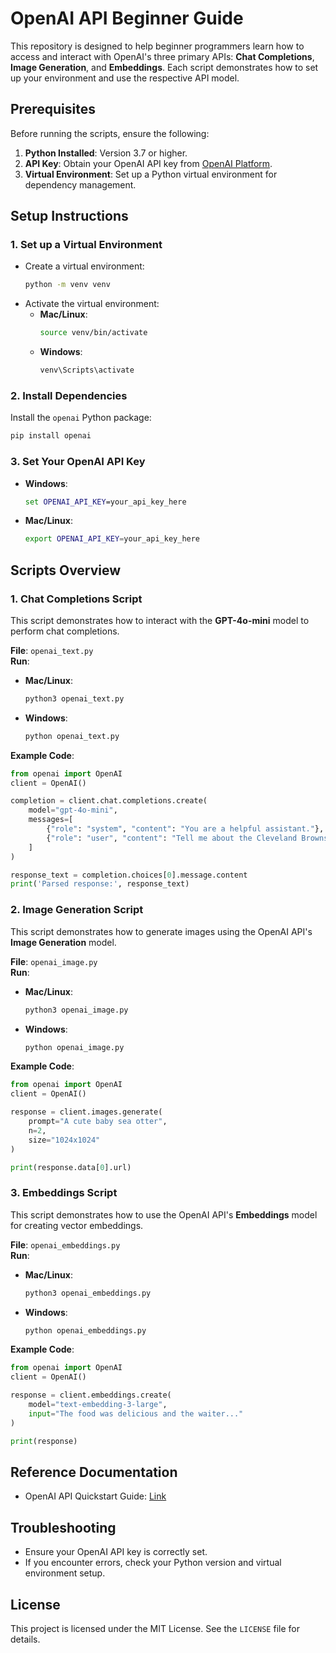 
# OpenAI API Beginner Guide

This repository is designed to help beginner programmers learn how to access and interact with OpenAI's three primary APIs: **Chat Completions**, **Image Generation**, and **Embeddings**. Each script demonstrates how to set up your environment and use the respective API model.



## Prerequisites

Before running the scripts, ensure the following:

1. **Python Installed**: Version 3.7 or higher.
2. **API Key**: Obtain your OpenAI API key from [OpenAI Platform](https://platform.openai.com/).
3. **Virtual Environment**: Set up a Python virtual environment for dependency management.



## Setup Instructions

### 1. Set up a Virtual Environment
- Create a virtual environment:
  ```bash
  python -m venv venv
  ```
- Activate the virtual environment:
  - **Mac/Linux**:
    ```bash
    source venv/bin/activate
    ```
  - **Windows**:
    ```cmd
    venv\Scripts\activate
    ```

### 2. Install Dependencies
Install the `openai` Python package:
```bash
pip install openai
```

### 3. Set Your OpenAI API Key
- **Windows**:
  ```cmd
  set OPENAI_API_KEY=your_api_key_here
  ```
- **Mac/Linux**:
  ```bash
  export OPENAI_API_KEY=your_api_key_here
  ```



## Scripts Overview

### **1. Chat Completions Script**
This script demonstrates how to interact with the **GPT-4o-mini** model to perform chat completions.

**File**: `openai_text.py`  
**Run**:
- **Mac/Linux**:
  ```bash
  python3 openai_text.py
  ```
- **Windows**:
  ```cmd
  python openai_text.py
  ```

**Example Code**:
```python
from openai import OpenAI
client = OpenAI()

completion = client.chat.completions.create(
    model="gpt-4o-mini",
    messages=[
        {"role": "system", "content": "You are a helpful assistant."},
        {"role": "user", "content": "Tell me about the Cleveland Browns' 2022 season."}
    ]
)

response_text = completion.choices[0].message.content
print('Parsed response:', response_text)
```



### **2. Image Generation Script**
This script demonstrates how to generate images using the OpenAI API's **Image Generation** model.

**File**: `openai_image.py`  
**Run**:
- **Mac/Linux**:
  ```bash
  python3 openai_image.py
  ```
- **Windows**:
  ```cmd
  python openai_image.py
  ```

**Example Code**:
```python
from openai import OpenAI
client = OpenAI()

response = client.images.generate(
    prompt="A cute baby sea otter",
    n=2,
    size="1024x1024"
)

print(response.data[0].url)
```



### **3. Embeddings Script**
This script demonstrates how to use the OpenAI API's **Embeddings** model for creating vector embeddings.

**File**: `openai_embeddings.py`  
**Run**:
- **Mac/Linux**:
  ```bash
  python3 openai_embeddings.py
  ```
- **Windows**:
  ```cmd
  python openai_embeddings.py
  ```

**Example Code**:
```python
from openai import OpenAI
client = OpenAI()

response = client.embeddings.create(
    model="text-embedding-3-large",
    input="The food was delicious and the waiter..."
)

print(response)
```



## Reference Documentation
- OpenAI API Quickstart Guide: [Link](https://platform.openai.com/docs/quickstart)


## Troubleshooting

- Ensure your OpenAI API key is correctly set.
- If you encounter errors, check your Python version and virtual environment setup.



## License

This project is licensed under the MIT License. See the `LICENSE` file for details.
```
